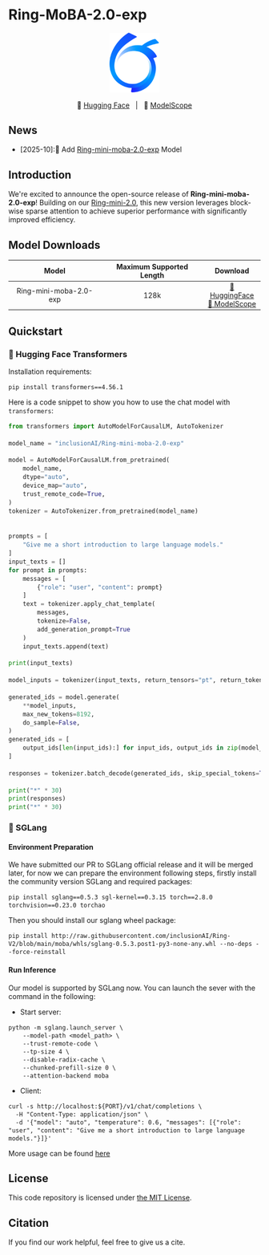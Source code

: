 # Ring-MoBA-2.0-exp
<p align="center"><img src="../figures/ant-bailing.png" width="100"/></p>

<p align="center">🤗 <a href="https://huggingface.co/inclusionAI">Hugging Face</a>&nbsp&nbsp | &nbsp&nbsp🤖 <a href="https://modelscope.cn/organization/inclusionAI">ModelScope</a></p>

## News
* [2025-10]:🎉 Add [Ring-mini-moba-2.0-exp](https://huggingface.co/inclusionAI/Ring-mini-moba-2.0-exp) Model

## Introduction
We're excited to announce the open-source release of **Ring-mini-moba-2.0-exp**! Building on our [Ring-mini-2.0](https://github.com/inclusionAI/Ling-V2), this new version leverages block-wise sparse attention to achieve superior performance with significantly improved efficiency.

## Model Downloads

|       **Model**        | **Maximum Supported Length** |                                                                             **Download**                                                                             |
|:----------------------:| :----------------: |:--------------------------------------------------------------------------------------------------------------------------------------------------------------------:|
| Ring-mini-moba-2.0-exp  |        128k         |  [🤗 HuggingFace](https://huggingface.co/inclusionAI/Ring-mini-moba-2.0-exp) <br>[🤖 ModelScope](https://www.modelscope.cn/models/inclusionAI/Ring-mini-moba-2.0-exp)  |

## Quickstart

### 🤗 Hugging Face Transformers
Installation requirements:

```shell
pip install transformers==4.56.1
```

Here is a code snippet to show you how to use the chat model with `transformers`:

```python
from transformers import AutoModelForCausalLM, AutoTokenizer

model_name = "inclusionAI/Ring-mini-moba-2.0-exp"

model = AutoModelForCausalLM.from_pretrained(
    model_name,
    dtype="auto",
    device_map="auto",
    trust_remote_code=True,
)
tokenizer = AutoTokenizer.from_pretrained(model_name)


prompts = [
    "Give me a short introduction to large language models."
]
input_texts = []
for prompt in prompts:
    messages = [
        {"role": "user", "content": prompt}
    ]
    text = tokenizer.apply_chat_template(
        messages,
        tokenize=False,
        add_generation_prompt=True
    )
    input_texts.append(text)

print(input_texts)

model_inputs = tokenizer(input_texts, return_tensors="pt", return_token_type_ids=False, padding=True, padding_side='left').to(model.device)

generated_ids = model.generate(
    **model_inputs,
    max_new_tokens=8192,
    do_sample=False,
)
generated_ids = [
    output_ids[len(input_ids):] for input_ids, output_ids in zip(model_inputs.input_ids, generated_ids)
]

responses = tokenizer.batch_decode(generated_ids, skip_special_tokens=True)

print("*" * 30)
print(responses)
print("*" * 30)
```

### 🚀 SGLang

#### Environment Preparation

We have submitted our PR to SGLang official release and it will be merged later, for now we can prepare the environment following steps, firstly install the community version SGLang and required packages:
```shell
pip install sglang==0.5.3 sgl-kernel==0.3.15 torch==2.8.0 torchvision==0.23.0 torchao
```

Then you should install our sglang wheel package:
```shell
pip install http://raw.githubusercontent.com/inclusionAI/Ring-V2/blob/main/moba/whls/sglang-0.5.3.post1-py3-none-any.whl --no-deps --force-reinstall
```

#### Run Inference

Our model is supported by SGLang now. You can launch the sever with the command in the following:  

- Start server:
```shell
python -m sglang.launch_server \
    --model-path <model_path> \
    --trust-remote-code \
    --tp-size 4 \
    --disable-radix-cache \
    --chunked-prefill-size 0 \
    --attention-backend moba
```

- Client:

```shell
curl -s http://localhost:${PORT}/v1/chat/completions \
  -H "Content-Type: application/json" \
  -d '{"model": "auto", "temperature": 0.6, "messages": [{"role": "user", "content": "Give me a short introduction to large language models."}]}'
```

More usage can be found [here](https://docs.sglang.ai/basic_usage/send_request.html)

## License

This code repository is licensed under [the MIT License](https://github.com/inclusionAI/Ring-V2/blob/master/LICENSE).

## Citation

If you find our work helpful, feel free to give us a cite.
